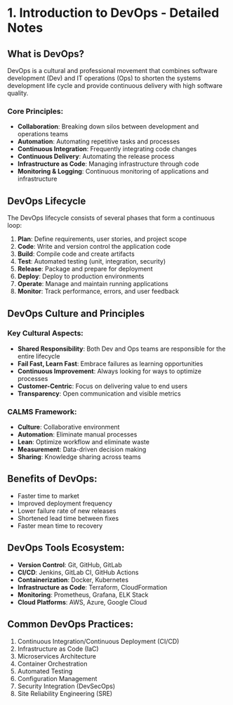 # 1. Introduction to DevOps - Detailed Notes

## What is DevOps?

DevOps is a cultural and professional movement that combines software development (Dev) and IT operations (Ops) to shorten the systems development life cycle and provide continuous delivery with high software quality.

### Core Principles:
- **Collaboration**: Breaking down silos between development and operations teams
- **Automation**: Automating repetitive tasks and processes
- **Continuous Integration**: Frequently integrating code changes
- **Continuous Delivery**: Automating the release process
- **Infrastructure as Code**: Managing infrastructure through code
- **Monitoring & Logging**: Continuous monitoring of applications and infrastructure

## DevOps Lifecycle

The DevOps lifecycle consists of several phases that form a continuous loop:

1. **Plan**: Define requirements, user stories, and project scope
2. **Code**: Write and version control the application code
3. **Build**: Compile code and create artifacts
4. **Test**: Automated testing (unit, integration, security)
5. **Release**: Package and prepare for deployment
6. **Deploy**: Deploy to production environments
7. **Operate**: Manage and maintain running applications
8. **Monitor**: Track performance, errors, and user feedback

## DevOps Culture and Principles

### Key Cultural Aspects:
- **Shared Responsibility**: Both Dev and Ops teams are responsible for the entire lifecycle
- **Fail Fast, Learn Fast**: Embrace failures as learning opportunities
- **Continuous Improvement**: Always looking for ways to optimize processes
- **Customer-Centric**: Focus on delivering value to end users
- **Transparency**: Open communication and visible metrics

### CALMS Framework:
- **Culture**: Collaborative environment
- **Automation**: Eliminate manual processes
- **Lean**: Optimize workflow and eliminate waste
- **Measurement**: Data-driven decision making
- **Sharing**: Knowledge sharing across teams

## Benefits of DevOps:
- Faster time to market
- Improved deployment frequency
- Lower failure rate of new releases
- Shortened lead time between fixes
- Faster mean time to recovery

## DevOps Tools Ecosystem:
- **Version Control**: Git, GitHub, GitLab
- **CI/CD**: Jenkins, GitLab CI, GitHub Actions
- **Containerization**: Docker, Kubernetes
- **Infrastructure as Code**: Terraform, CloudFormation
- **Monitoring**: Prometheus, Grafana, ELK Stack
- **Cloud Platforms**: AWS, Azure, Google Cloud

## Common DevOps Practices:
1. Continuous Integration/Continuous Deployment (CI/CD)
2. Infrastructure as Code (IaC)
3. Microservices Architecture
4. Container Orchestration
5. Automated Testing
6. Configuration Management
7. Security Integration (DevSecOps)
8. Site Reliability Engineering (SRE)
